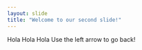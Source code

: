 ```yaml
---
layout: slide
title: "Welcome to our second slide!"
---
```

Hola Hola Hola
Use the left arrow to go back!
